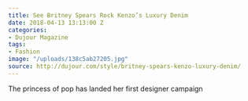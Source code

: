```yaml
---
title: See Britney Spears Rock Kenzo’s Luxury Denim
date: 2018-04-13 13:13:00 Z
categories:
- Dujour Magazine
tags:
- Fashion
image: "/uploads/138c5ab27205.jpg"
source: http://dujour.com/style/britney-spears-kenzo-luxury-denim/
---
```


The princess of pop has landed her first designer campaign